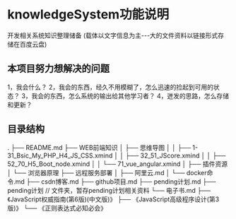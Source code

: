 # knowledgeSystem功能说明

开发相关系统知识整理储备
(载体以文字信息为主---大的文件资料以链接形式存储在百度云盘)

## 本项目努力想解决的问题

1，我会什么？
2，我会的东西，经久不用模糊了，怎么迅速的捡起到可用的状态？
3，我会的东西，怎么系统的输出给其他学习者？
4，迸发的思路，怎么存储和更新？

## 目录结构

.
├── README.md
├── WEB前端知识
│   ├── 思维导图
│   │   ├── 1-31_Bsic_My_PHP_H4_JS_CSS.xmind
│   │   ├── 32_51_JScore.xmind
│   │   ├── 52_70_H5_Boot_node.xmind
│   │   └── 71_vue_angular.xmind
│   ├── 插件资源
│   └── 浏览器原理
├── 远程服务部署
│   ├── 阿里云.md
│   └── docker命令.md
├── csdn博客.md
├── github项目.md
├── pending计划.md
├── pending计划 // 文件夹，暂存pending计划相关资料
└── 电子书.md
    ├── 《JavaScript权威指南(第6版)(中文版)》
    ├── 《JavaScript高级程序设计(第3版)》
    └── 《正则表达式必知必会》
